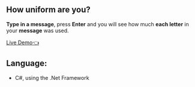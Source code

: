 ## How uniform are you?
**Type in a message**, press **Enter** and you will see how much **each letter** in your **message** was used.

<a href="https://replit.com/@Siyabongamahlal/letters-and-graphs#">Live Demo👈</a>
## Language:
* C#, using the .Net Framework

